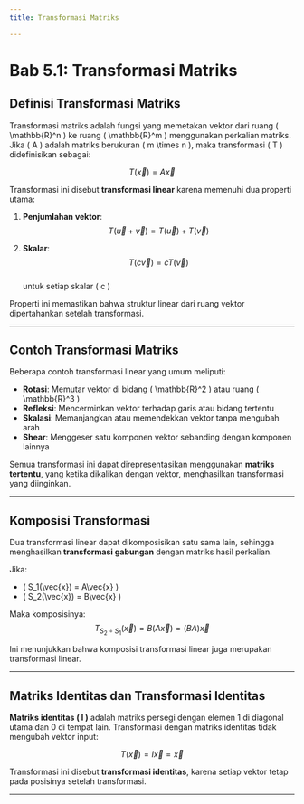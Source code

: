 ```yaml
---
title: Transformasi Matriks

---
```


# Bab 5.1: Transformasi Matriks

## Definisi Transformasi Matriks

Transformasi matriks adalah fungsi yang memetakan vektor dari ruang \( \mathbb{R}^n \) ke ruang \( \mathbb{R}^m \) menggunakan perkalian matriks. Jika \( A \) adalah matriks berukuran \( m \times n \), maka transformasi \( T \) didefinisikan sebagai:

$$
T(\vec{x}) = A\vec{x}
$$

Transformasi ini disebut **transformasi linear** karena memenuhi dua properti utama:

1. **Penjumlahan vektor**:  
   $$ T(\vec{u} + \vec{v}) = T(\vec{u}) + T(\vec{v}) $$

2. **Skalar**:  
   $$ T(c\vec{v}) = cT(\vec{v}) $$  
   untuk setiap skalar \( c \)

Properti ini memastikan bahwa struktur linear dari ruang vektor dipertahankan setelah transformasi.

---

## Contoh Transformasi Matriks

Beberapa contoh transformasi linear yang umum meliputi:

- **Rotasi**: Memutar vektor di bidang \( \mathbb{R}^2 \) atau ruang \( \mathbb{R}^3 \)
- **Refleksi**: Mencerminkan vektor terhadap garis atau bidang tertentu
- **Skalasi**: Memanjangkan atau memendekkan vektor tanpa mengubah arah
- **Shear**: Menggeser satu komponen vektor sebanding dengan komponen lainnya

Semua transformasi ini dapat direpresentasikan menggunakan **matriks tertentu**, yang ketika dikalikan dengan vektor, menghasilkan transformasi yang diinginkan.

---

## Komposisi Transformasi

Dua transformasi linear dapat dikomposisikan satu sama lain, sehingga menghasilkan **transformasi gabungan** dengan matriks hasil perkalian.

Jika:  
- \( S_1(\vec{x}) = A\vec{x} \)  
- \( S_2(\vec{x}) = B\vec{x} \)

Maka komposisinya:  
$$
T_{S_2 \circ S_1}(\vec{x}) = B(A\vec{x}) = (BA)\vec{x}
$$

Ini menunjukkan bahwa komposisi transformasi linear juga merupakan transformasi linear.

---

## Matriks Identitas dan Transformasi Identitas

**Matriks identitas \( I \)** adalah matriks persegi dengan elemen 1 di diagonal utama dan 0 di tempat lain. Transformasi dengan matriks identitas tidak mengubah vektor input:

$$
T(\vec{x}) = I\vec{x} = \vec{x}
$$

Transformasi ini disebut **transformasi identitas**, karena setiap vektor tetap pada posisinya setelah transformasi.

---



